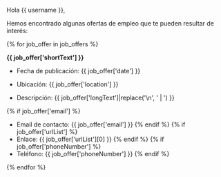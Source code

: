 Hola {{ username }},

Hemos encontrado algunas ofertas de empleo que te pueden resultar de interés:

{% for job_offer in job_offers %}

**{{ job_offer['shortText'] }}**

- Fecha de publicación: {{ job_offer['date'] }}

- Ubicación: {{ job_offer['location'] }}

- Descripción: {{ job_offer['longText']|replace('\n', ' | ') }}

{% if job_offer['email'] %}
- Email de contacto: {{ job_offer['email'] }}
{% endif %}
{% if job_offer['urlList'] %}
- Enlace: {{ job_offer['urlList'][0] }}
{% endif %}
{% if job_offer['phoneNumber'] %}
- Teléfono: {{ job_offer['phoneNumber'] }}
{% endif %}

{% endfor %}
